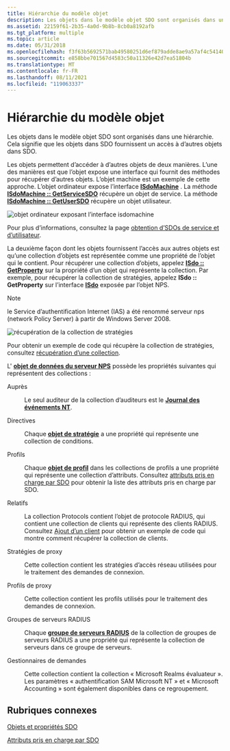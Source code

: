 ```yaml
---
title: Hiérarchie du modèle objet
description: Les objets dans le modèle objet SDO sont organisés dans une hiérarchie. Cela signifie que les objets dans SDO fournissent un accès à d’autres objets dans SDO.
ms.assetid: 22159f61-2b35-4a0d-9b8b-8cb0a8192afb
ms.tgt_platform: multiple
ms.topic: article
ms.date: 05/31/2018
ms.openlocfilehash: f3f63b5692571bab49580251d6ef879adde8ae9a57af4c541404aabc48538e38
ms.sourcegitcommit: e858bbe701567d4583c50a11326e42d7ea51804b
ms.translationtype: MT
ms.contentlocale: fr-FR
ms.lasthandoff: 08/11/2021
ms.locfileid: "119063337"
---
```

# <a name="object-model-hierarchy"></a>Hiérarchie du modèle objet

Les objets dans le modèle objet SDO sont organisés dans une hiérarchie. Cela signifie que les objets dans SDO fournissent un accès à d’autres objets dans SDO.

Les objets permettent d’accéder à d’autres objets de deux manières. L’une des manières est que l’objet expose une interface qui fournit des méthodes pour récupérer d’autres objets. L’objet machine est un exemple de cette approche. L’objet ordinateur expose l’interface [**ISdoMachine**](/windows/desktop/api/sdoias/nn-sdoias-isdomachine) . La méthode [**ISdoMachine :: GetServiceSDO**](/windows/desktop/api/sdoias/nf-sdoias-isdomachine-getservicesdo) récupère un objet de service. La méthode [**ISdoMachine :: GetUserSDO**](/windows/desktop/api/sdoias/nf-sdoias-isdomachine-getusersdo) récupère un objet utilisateur.

![objet ordinateur exposant l’interface isdomachine](images/sdo01.png)

Pour plus d’informations, consultez la page [obtention d’SDOs de service et d’utilisateur](/windows/desktop/Nps/sdo-obtaining-service-and-user-sdos).

La deuxième façon dont les objets fournissent l’accès aux autres objets est qu’une collection d’objets est représentée comme une propriété de l’objet qui le contient. Pour récupérer une collection d’objets, appelez [**ISdo :: GetProperty**](/windows/desktop/api/sdoias/nf-sdoias-isdo-getproperty) sur la propriété d’un objet qui représente la collection. Par exemple, pour récupérer la collection de stratégies, appelez **ISdo :: GetProperty** sur l’interface [**ISdo**](/windows/desktop/api/sdoias/nn-sdoias-isdo) exposée par l’objet NPS.

> [!Note]  
> le Service d’authentification Internet (IAS) a été renommé serveur nps (network Policy Server) à partir de Windows Server 2008.

 

![récupération de la collection de stratégies](images/sdo02.png)

Pour obtenir un exemple de code qui récupère la collection de stratégies, consultez [récupération d’une collection](/windows/desktop/Nps/sdo-retrieving-a-collection).

L' [**objet de données du serveur NPS**](/windows/desktop/api/sdoias/ne-sdoias-iasproperties) possède les propriétés suivantes qui représentent des collections :

<dl> <dt>

<span id="Auditors"></span><span id="auditors"></span><span id="AUDITORS"></span>Auprès
</dt> <dd>

Le seul auditeur de la collection d’auditeurs est le [**Journal des événements NT**](/windows/desktop/api/sdoias/ne-sdoias-nteventlogproperties).

</dd> <dt>

<span id="Policies"></span><span id="policies"></span><span id="POLICIES"></span>Directives
</dt> <dd>

Chaque [**objet de stratégie**](/windows/desktop/api/sdoias/ne-sdoias-policyproperties) a une propriété qui représente une collection de conditions.

</dd> <dt>

<span id="Profiles"></span><span id="profiles"></span><span id="PROFILES"></span>Profils
</dt> <dd>

Chaque [**objet de profil**](/windows/desktop/api/sdoias/ne-sdoias-profileproperties) dans les collections de profils a une propriété qui représente une collection d’attributs. Consultez [attributs pris en charge par SDO](/windows/desktop/Nps/sdo-sdo-supported-attributes) pour obtenir la liste des attributs pris en charge par SDO.

</dd> <dt>

<span id="Protocols"></span><span id="protocols"></span><span id="PROTOCOLS"></span>Relatifs
</dt> <dd>

La collection Protocols contient l’objet de protocole RADIUS, qui contient une collection de clients qui représente des clients RADIUS. Consultez [Ajout d’un client](/windows/desktop/Nps/sdo-adding-a-client) pour obtenir un exemple de code qui montre comment récupérer la collection de clients.

</dd> <dt>

<span id="Proxy_Policies"></span><span id="proxy_policies"></span><span id="PROXY_POLICIES"></span>Stratégies de proxy
</dt> <dd>

Cette collection contient les stratégies d’accès réseau utilisées pour le traitement des demandes de connexion.

</dd> <dt>

<span id="Proxy_Profiles"></span><span id="proxy_profiles"></span><span id="PROXY_PROFILES"></span>Profils de proxy
</dt> <dd>

Cette collection contient les profils utilisés pour le traitement des demandes de connexion.

</dd> <dt>

<span id="RADIUS_Server_Groups"></span><span id="radius_server_groups"></span><span id="RADIUS_SERVER_GROUPS"></span>Groupes de serveurs RADIUS
</dt> <dd>

Chaque [**groupe de serveurs RADIUS**](/windows/desktop/api/sdoias/ne-sdoias-radiusservergroupproperties) de la collection de groupes de serveurs RADIUS a une propriété qui représente la collection de serveurs dans ce groupe de serveurs.

</dd> <dt>

<span id="Request_Handlers"></span><span id="request_handlers"></span><span id="REQUEST_HANDLERS"></span>Gestionnaires de demandes
</dt> <dd>

Cette collection contient la collection « Microsoft Realms évaluateur ». Les paramètres « authentification SAM Microsoft NT » et « Microsoft Accounting » sont également disponibles dans ce regroupement.

</dd> </dl>

## <a name="related-topics"></a>Rubriques connexes

<dl> <dt>

[Objets et propriétés SDO](/windows/desktop/Nps/sdo-objects-and-properties)
</dt> <dt>

[Attributs pris en charge par SDO](/windows/desktop/Nps/sdo-sdo-supported-attributes)
</dt> </dl>

 

 
